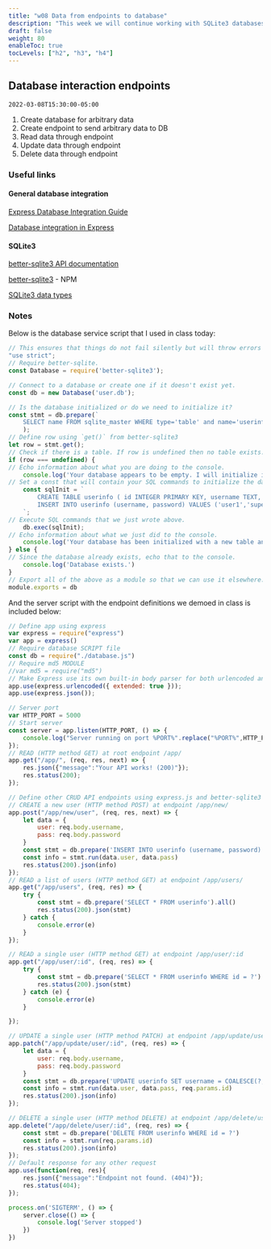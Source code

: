 ```yaml
---
title: "w08 Data from endpoints to database"
description: "This week we will continue working with SQLite3 databases as both a source and target for data through endpoint definitions using Express."
draft: false
weight: 80
enableToc: true
tocLevels: ["h2", "h3", "h4"]
---
```


## Database interaction endpoints

`2022-03-08T15:30:00-05:00`

1. Create database for arbitrary data
2. Create endpoint to send arbitrary data to DB
3. Read data through endpoint
3. Update data through endpoint
4. Delete data through endpoint

### Useful links

#### General database integration

[Express Database Integration Guide](https://expressjs.com/en/guide/database-integration.html)

[Database integration in Express](https://www.geeksforgeeks.org/database-integration-in-express-js/)

#### SQLite3

[better-sqlite3 API documentation](https://github.com/JoshuaWise/better-sqlite3/blob/master/docs/api.md)

[better-sqlite3](https://www.npmjs.com/package/better-sqlite3) - NPM

[SQLite3 data types](https://www.sqlite.org/datatype3.html)

### Notes

Below is the database service script that I used in class today:

```database.js
// This ensures that things do not fail silently but will throw errors instead.
"use strict";
// Require better-sqlite.
const Database = require('better-sqlite3');

// Connect to a database or create one if it doesn't exist yet.
const db = new Database('user.db');

// Is the database initialized or do we need to initialize it?
const stmt = db.prepare(`
    SELECT name FROM sqlite_master WHERE type='table' and name='userinfo';`
    );
// Define row using `get()` from better-sqlite3
let row = stmt.get();
// Check if there is a table. If row is undefined then no table exists.
if (row === undefined) {
// Echo information about what you are doing to the console.
    console.log('Your database appears to be empty. I will initialize it now.');
// Set a const that will contain your SQL commands to initialize the database.
    const sqlInit = `
        CREATE TABLE userinfo ( id INTEGER PRIMARY KEY, username TEXT, password TEXT );
        INSERT INTO userinfo (username, password) VALUES ('user1','supersecurepassword'),('test','anotherpassword');
    `;
// Execute SQL commands that we just wrote above.
    db.exec(sqlInit);
// Echo information about what we just did to the console.
    console.log('Your database has been initialized with a new table and two entries containing a username and password.');
} else {
// Since the database already exists, echo that to the console.
    console.log('Database exists.')
}
// Export all of the above as a module so that we can use it elsewhere.
module.exports = db
```

And the server script with the endpoint definitions we demoed in class is included below:

```server.js
// Define app using express
var express = require("express")
var app = express()
// Require database SCRIPT file
const db = require("./database.js")
// Require md5 MODULE
//var md5 = require("md5")
// Make Express use its own built-in body parser for both urlencoded and JSON body data.
app.use(express.urlencoded({ extended: true }));
app.use(express.json());

// Server port
var HTTP_PORT = 5000 
// Start server
const server = app.listen(HTTP_PORT, () => {
    console.log("Server running on port %PORT%".replace("%PORT%",HTTP_PORT))
});
// READ (HTTP method GET) at root endpoint /app/
app.get("/app/", (req, res, next) => {
    res.json({"message":"Your API works! (200)"});
	res.status(200);
});

// Define other CRUD API endpoints using express.js and better-sqlite3
// CREATE a new user (HTTP method POST) at endpoint /app/new/
app.post("/app/new/user", (req, res, next) => {
    let data = {
        user: req.body.username,
        pass: req.body.password
    }
    const stmt = db.prepare('INSERT INTO userinfo (username, password) VALUES (?, ?)')
    const info = stmt.run(data.user, data.pass)
    res.status(200).json(info)
});
// READ a list of users (HTTP method GET) at endpoint /app/users/
app.get("/app/users", (req, res) => {	
    try {
        const stmt = db.prepare('SELECT * FROM userinfo').all()
        res.status(200).json(stmt)
    } catch {
        console.error(e)
    }
});

// READ a single user (HTTP method GET) at endpoint /app/user/:id
app.get("/app/user/:id", (req, res) => {
    try {
        const stmt = db.prepare('SELECT * FROM userinfo WHERE id = ?').get(req.params.id);
        res.status(200).json(stmt)
    } catch (e) {
        console.error(e)
    }

});

// UPDATE a single user (HTTP method PATCH) at endpoint /app/update/user/:id
app.patch("/app/update/user/:id", (req, res) => {
    let data = {
        user: req.body.username,
        pass: req.body.password
    }
    const stmt = db.prepare('UPDATE userinfo SET username = COALESCE(?,username), password = COALESCE(?,password) WHERE id = ?')
    const info = stmt.run(data.user, data.pass, req.params.id)
    res.status(200).json(info)
});

// DELETE a single user (HTTP method DELETE) at endpoint /app/delete/user/:id
app.delete("/app/delete/user/:id", (req, res) => {
    const stmt = db.prepare('DELETE FROM userinfo WHERE id = ?')
    const info = stmt.run(req.params.id)
    res.status(200).json(info)
});
// Default response for any other request
app.use(function(req, res){
	res.json({"message":"Endpoint not found. (404)"});
    res.status(404);
});

process.on('SIGTERM', () => {
    server.close(() => {
        console.log('Server stopped')
    })
})
```
